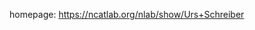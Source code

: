homepage: https://ncatlab.org/nlab/show/Urs+Schreiber

<!---
UrsSchreiber/UrsSchreiber is a ✨ special ✨ repository because its `README.md` (this file) appears on your GitHub profile.
You can click the Preview link to take a look at your changes.
--->
